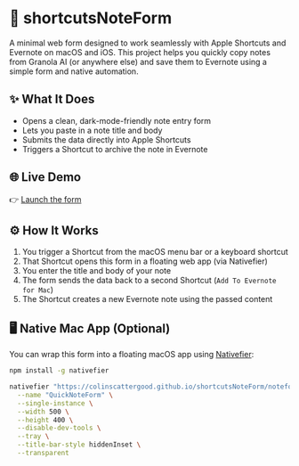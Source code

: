 # 📝 shortcutsNoteForm

A minimal web form designed to work seamlessly with Apple Shortcuts and Evernote on macOS and iOS. This project helps you quickly copy notes from Granola AI (or anywhere else) and save them to Evernote using a simple form and native automation.

## ✨ What It Does

- Opens a clean, dark-mode-friendly note entry form
- Lets you paste in a note title and body
- Submits the data directly into Apple Shortcuts
- Triggers a Shortcut to archive the note in Evernote

## 🌐 Live Demo

👉 [Launch the form](https://colinscattergood.github.io/shortcutsNoteForm/noteform.html)

## ⚙️ How It Works

1. You trigger a Shortcut from the macOS menu bar or a keyboard shortcut
2. That Shortcut opens this form in a floating web app (via Nativefier)
3. You enter the title and body of your note
4. The form sends the data back to a second Shortcut (`Add To Evernote for Mac`)
5. The Shortcut creates a new Evernote note using the passed content

## 🖥️ Native Mac App (Optional)

You can wrap this form into a floating macOS app using [Nativefier](https://github.com/nativefier/nativefier):

```bash
npm install -g nativefier

nativefier "https://colinscattergood.github.io/shortcutsNoteForm/noteform.html" \
  --name "QuickNoteForm" \
  --single-instance \
  --width 500 \
  --height 400 \
  --disable-dev-tools \
  --tray \
  --title-bar-style hiddenInset \
  --transparent